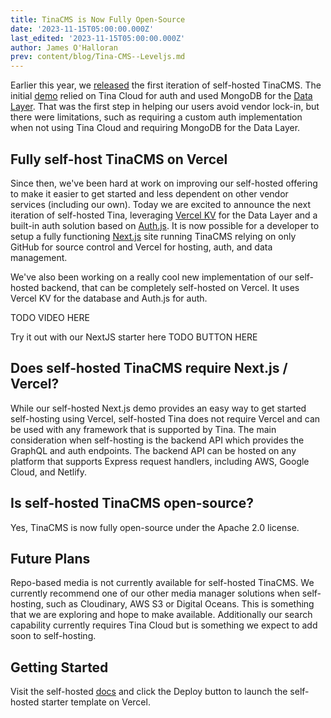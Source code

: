 ```yaml
---
title: TinaCMS is Now Fully Open-Source
date: '2023-11-15T05:00:00.000Z'
last_edited: '2023-11-15T05:00:00.000Z'
author: James O'Halloran
prev: content/blog/Tina-CMS--Leveljs.md
---
```


Earlier this year, we [released](/blog/self-hosted-datalayer/ "released") the first iteration of self-hosted TinaCMS. The initial [demo](https://github.com/tinacms/tina-self-hosted-demo/tree/274c0d9ee004629ff0cef2539b56c88324abd8f8) relied on Tina Cloud for auth and used MongoDB for the [Data Layer](/blog/self-hosted-datalayer/). That was the first step in helping our users avoid vendor lock-in, but there were limitations, such as requiring a custom auth implementation when not using Tina Cloud and requiring MongoDB for the Data Layer.

## Fully self-host TinaCMS on Vercel

Since then, we've been hard at work on improving our self-hosted offering to make it easier to get started and less dependent on other vendor services (including our own). Today we are excited to announce the next iteration of self-hosted Tina, leveraging [Vercel KV](https://vercel.com/docs/storage/vercel-kv) for the Data Layer and a built-in auth solution based on [Auth.js](https://authjs.dev/). It is now possible for a developer to setup a fully functioning [Next.js](https://nextjs.org/) site running TinaCMS relying on only GitHub for source control and Vercel for hosting, auth, and data management.

We've also been working on a really cool new implementation of our self-hosted backend, that can be completely self-hosted on Vercel.
It uses Vercel KV for the database and Auth.js for auth.

TODO VIDEO HERE

Try it out with our NextJS starter here TODO BUTTON HERE

## Does self-hosted TinaCMS require Next.js / Vercel?

While our self-hosted Next.js demo provides an easy way to get started self-hosting using Vercel, self-hosted Tina does not require Vercel and can be used with any framework that is supported by Tina. The main consideration when self-hosting is the backend API which provides the GraphQL and auth endpoints. The backend API can be hosted on any platform that supports Express request handlers, including AWS, Google Cloud, and Netlify.

## Is self-hosted TinaCMS open-source?

Yes, TinaCMS is now fully open-source under the Apache 2.0 license.

## Future Plans

Repo-based media is not currently available for self-hosted TinaCMS. We currently recommend one of our other media manager solutions when self-hosting, such as Cloudinary, AWS S3 or Digital Oceans. This is something that we are exploring and hope to make available. Additionally our search capability currently requires Tina Cloud but is something we expect to add soon to self-hosting.

## Getting Started

Visit the self-hosted [docs](/docs/self-hosted/starters/nextjs-vercel/) and click the Deploy button to launch the self-hosted starter template on Vercel.
